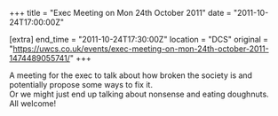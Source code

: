 +++
title = "Exec Meeting on Mon 24th October 2011"
date = "2011-10-24T17:00:00Z"

[extra]
end_time = "2011-10-24T17:30:00Z"
location = "DCS"
original = "https://uwcs.co.uk/events/exec-meeting-on-mon-24th-october-2011-1474489055741/"
+++

A meeting for the exec to talk about how broken the society is and potentially propose some ways to fix it.  
Or we might just end up talking about nonsense and eating doughnuts.  
All welcome\!

